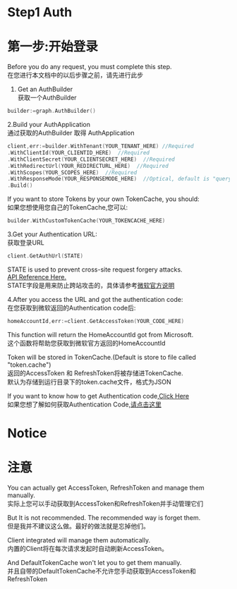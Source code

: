 # Step1 Auth
# 第一步:开始登录
Before you do any request, you must complete this step.   
在您进行本文档中的以后步骤之前，请先进行此步

1. Get an AuthBuilder   
获取一个AuthBuilder
```go
builder:=graph.AuthBuilder()
```

2.Build your AuthApplication   
通过获取的AuthBuilder 取得 AuthApplication
```go
client,err:=builder.WithTenant(YOUR_TENANT_HERE) //Required
.WithClientId(YOUR_CLIENTID_HERE)  //Required
.WithClientSecret(YOUR_CLIENTSECRET_HERE)  //Required
.WithRedirectUrl(YOUR_REDIRECTURL_HERE)  //Required
.WithScopes(YOUR_SCOPES_HERE)  //Required
.WithResponseMode(YOUR_RESPONSEMODE_HERE)  //Optical, default is "query"
.Build()
```
If you want to store Tokens by your own TokenCache, you should:   
如果您想使用您自己的TokenCache,您可以:
```go
builder.WithCustomTokenCache(YOUR_TOKENCACHE_HERE)
```

3.Get your Authentication URL:   
获取登录URL
```go
client.GetAuthUrl(STATE)
```
STATE is used to prevent cross-site request forgery attacks.   
[API Reference Here.](https://docs.microsoft.com/en-us/graph/auth-v2-user?context=graph%2Fapi%2F1.0&view=graph-rest-1.0#authorization-request)   
STATE字段是用来防止跨站攻击的，具体请参考[微软官方说明](https://docs.microsoft.com/en-us/graph/auth-v2-user?context=graph%2Fapi%2F1.0&view=graph-rest-1.0#authorization-request)


4.After you access the URL and got the authentication code:   
在您获取到微软返回的Authentication code后:
```go
homeAccountId,err:=client.GetAccessToken(YOUR_CODE_HERE)
```
This function will return the HomeAccountId got from Microsoft.   
这个函数将帮助您获取到微软官方返回的HomeAccountId

Token will be stored in TokenCache.(Default is store to file called "token.cache")   
返回的AccessToken 和 RefreshToken将被存储进TokenCache.   
默认为存储到运行目录下的token.cache文件，格式为JSON   
   
If you want to know how to get Authentication code,[Click Here](https://docs.microsoft.com/en-us/graph/auth-v2-user?context=graph%2Fapi%2F1.0&view=graph-rest-1.0#authorization-response)   
如果您想了解如何获取Authentication Code,[请点击这里](https://docs.microsoft.com/en-us/graph/auth-v2-user?context=graph%2Fapi%2F1.0&view=graph-rest-1.0#authorization-response)

# Notice   
# 注意
You can actually get AccessToken, RefreshToken and manage them manually.   
实际上您可以手动获取到AccessToken和RefreshToken并手动管理它们

But It is not recommended. The recommended way is forget them.   
但是我并不建议这么做。最好的做法就是忘掉他们。

Client integrated will manage them automatically.   
内置的Client将在每次请求发起时自动刷新AccessToken。   
   
And DefaultTokenCache won't let you to get them manually.   
并且自带的DefaultTokenCache不允许您手动获取到AccessToken和RefreshToken


